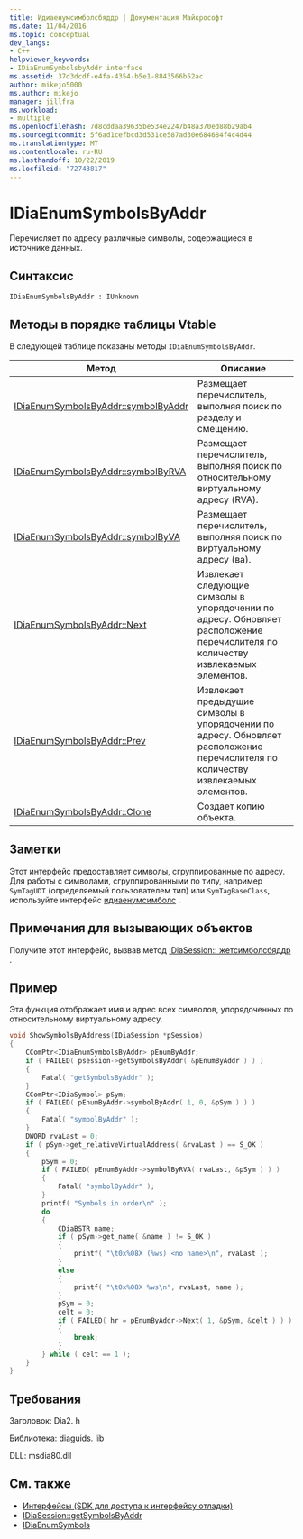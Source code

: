```yaml
---
title: Идиаенумсимболсбяддр | Документация Майкрософт
ms.date: 11/04/2016
ms.topic: conceptual
dev_langs:
- C++
helpviewer_keywords:
- IDiaEnumSymbolsbyAddr interface
ms.assetid: 37d3dcdf-e4fa-4354-b5e1-8843566b52ac
author: mikejo5000
ms.author: mikejo
manager: jillfra
ms.workload:
- multiple
ms.openlocfilehash: 7d8cddaa39635be534e2247b48a370ed88b29ab4
ms.sourcegitcommit: 5f6ad1cefbcd3d531ce587ad30e684684f4c4d44
ms.translationtype: MT
ms.contentlocale: ru-RU
ms.lasthandoff: 10/22/2019
ms.locfileid: "72743817"
---
```

# <a name="idiaenumsymbolsbyaddr"></a>IDiaEnumSymbolsByAddr
Перечисляет по адресу различные символы, содержащиеся в источнике данных.

## <a name="syntax"></a>Синтаксис

```
IDiaEnumSymbolsByAddr : IUnknown
```

## <a name="methods-in-vtable-order"></a>Методы в порядке таблицы Vtable
В следующей таблице показаны методы `IDiaEnumSymbolsByAddr`.

|Метод|Описание|
|------------|-----------------|
|[IDiaEnumSymbolsByAddr::symbolByAddr](../../debugger/debug-interface-access/idiaenumsymbolsbyaddr-symbolbyaddr.md)|Размещает перечислитель, выполняя поиск по разделу и смещению.|
|[IDiaEnumSymbolsByAddr::symbolByRVA](../../debugger/debug-interface-access/idiaenumsymbolsbyaddr-symbolbyrva.md)|Размещает перечислитель, выполняя поиск по относительному виртуальному адресу (RVA).|
|[IDiaEnumSymbolsByAddr::symbolByVA](../../debugger/debug-interface-access/idiaenumsymbolsbyaddr-symbolbyva.md)|Размещает перечислитель, выполняя поиск по виртуальному адресу (ва).|
|[IDiaEnumSymbolsByAddr::Next](../../debugger/debug-interface-access/idiaenumsymbolsbyaddr-next.md)|Извлекает следующие символы в упорядочении по адресу. Обновляет расположение перечислителя по количеству извлекаемых элементов.|
|[IDiaEnumSymbolsByAddr::Prev](../../debugger/debug-interface-access/idiaenumsymbolsbyaddr-prev.md)|Извлекает предыдущие символы в упорядочении по адресу. Обновляет расположение перечислителя по количеству извлекаемых элементов.|
|[IDiaEnumSymbolsByAddr::Clone](../../debugger/debug-interface-access/idiaenumsymbolsbyaddr-clone.md)|Создает копию объекта.|

## <a name="remarks"></a>Заметки
Этот интерфейс предоставляет символы, сгруппированные по адресу. Для работы с символами, сгруппированными по типу, например `SymTagUDT` (определяемый пользователем тип) или `SymTagBaseClass`, используйте интерфейс [идиаенумсимболс](../../debugger/debug-interface-access/idiaenumsymbols.md) .

## <a name="notes-for-callers"></a>Примечания для вызывающих объектов
Получите этот интерфейс, вызвав метод [IDiaSession:: жетсимболсбяддр](../../debugger/debug-interface-access/idiasession-getsymbolsbyaddr.md) .

## <a name="example"></a>Пример
Эта функция отображает имя и адрес всех символов, упорядоченных по относительному виртуальному адресу.

```C++
void ShowSymbolsByAddress(IDiaSession *pSession)
{
    CComPtr<IDiaEnumSymbolsByAddr> pEnumByAddr;
    if ( FAILED( psession->getSymbolsByAddr( &pEnumByAddr ) ) )
    {
        Fatal( "getSymbolsByAddr" );
    }
    CComPtr<IDiaSymbol> pSym;
    if ( FAILED( pEnumByAddr->symbolByAddr( 1, 0, &pSym ) ) )
    {
        Fatal( "symbolByAddr" );
    }
    DWORD rvaLast = 0;
    if ( pSym->get_relativeVirtualAddress( &rvaLast ) == S_OK )
    {
        pSym = 0;
        if ( FAILED( pEnumByAddr->symbolByRVA( rvaLast, &pSym ) ) )
        {
            Fatal( "symbolByAddr" );
        }
        printf( "Symbols in order\n" );
        do
        {
            CDiaBSTR name;
            if ( pSym->get_name( &name ) != S_OK )
            {
                printf( "\t0x%08X (%ws) <no name>\n", rvaLast );
            }
            else
            {
                printf( "\t0x%08X %ws\n", rvaLast, name );
            }
            pSym = 0;
            celt = 0;
            if ( FAILED( hr = pEnumByAddr->Next( 1, &pSym, &celt ) ) )
            {
                break;
            }
        } while ( celt == 1 );
    }
}
```

## <a name="requirements"></a>Требования
Заголовок: Dia2. h

Библиотека: diaguids. lib

DLL: msdia80.dll

## <a name="see-also"></a>См. также
- [Интерфейсы (SDK для доступа к интерфейсу отладки)](../../debugger/debug-interface-access/interfaces-debug-interface-access-sdk.md)
- [IDiaSession::getSymbolsByAddr](../../debugger/debug-interface-access/idiasession-getsymbolsbyaddr.md)
- [IDiaEnumSymbols](../../debugger/debug-interface-access/idiaenumsymbols.md)
